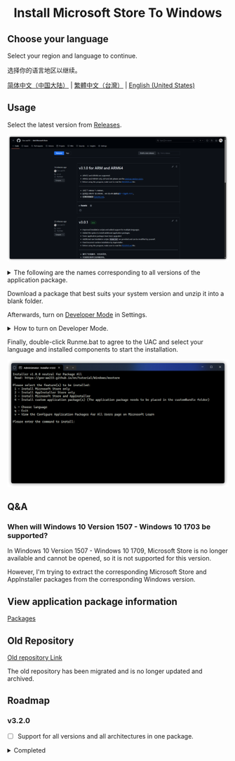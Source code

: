 <h1 align="center">Install Microsoft Store To Windows</h1>

## Choose your language

Select your region and language to continue.

选择你的语言地区以继续。

[简体中文（中国大陆）](https://goo-aw233.github.io/zh-CN/tutorial/Windows/msstore) | [繁體中文（台灣）](https://github.com/Goo-aw233/Add-Microsoft-Store) | [English (United States)](https://github.com/Goo-aw233/Add-Microsoft-Store)

## Usage

Select the latest version from [Releases](https://github.com/Goo-aw233/Add-Microsoft-Store/releases).

![Releases](Assets/Releases.png)

<details>

<summary>The following are the names corresponding to all versions of the application package.</summary>

x64:

Microsoft_Store_1_x64

> For Windows 10 Version 1709 x64 and higher, recommended for Windows 10 Version 1709 x64 - Windows 10 Version 1909 x64.

Microsoft_Store_1_without_Installer_x64

> For Windows 10 Version 1709 x64 and higher, recommended for Windows 10 Version 1709 x64 - Windows 10 Version 1909 x64, AppInstaller not included.

Microsoft_Store_2_x64

> For Windows 10 Version 2004 x64 and higher, recommended for Windows 10 Version 2004 x64 - Windows 10 Version 22H2 x64.

Microsoft_Store_2_without_Installer_x64

> For Windows 10 Version 2004 x64 and higher, recommended for Windows 10 Version 2004 x64 - Windows 10 Version 22H2 x64, AppInstaller not included.

Microsoft_Store_3_x64

> For Windows 11 Version 21H2 x64 and higher.

Microsoft_Store_3_without_Installer_x64

> For Windows 11 Version 21H2 x64 and higher, AppInstaller not included.

-----

x86:

Microsoft_Store_1_x86

> For Windows 10 Version 1709 x86 and higher, recommended for Windows 10 Version 1709 x86 - Windows 10 Version 1909 x86.

Microsoft_Store_1_without_Installer_x86

> For Windows 10 Version 1709 x86 and higher, recommended for Windows 10 Version 1709 x86 - Windows 10 Version 1909 x86, AppInstaller not included.

Microsoft_Store_2_x86

> For Windows 10 Version 2004 x86 and higher, recommended for Windows 10 Version 2004 x86 - Windows 10 Version 22H2 x86.

Microsoft_Store_2_without_Installer_x86

> For Windows 10 Version 2004 x86 and higher, recommended for Windows 10 Version 2004 x86 - Windows 10 Version 22H2 x86, AppInstaller not included.

-----

ARM:

Microsoft_Store_1_ARM

> For Windows 10 Version 1709 ARM32 and higher.

Microsoft_Store_1_without_Installer_ARM

> For Windows 10 Version 1709 ARM32 and higher, AppInstaller not included.

-----

ARM64:

Microsoft_Store_2_3_ARM64

> For Windows 10 Version 1709 ARM64 and higher.

Microsoft_Store_2_3_without_Installer_ARM64

> For Windows 10 Version 1709 ARM64 and higher, AppInstaller not included.

</details>

Download a package that best suits your system version and unzip it into a blank folder.

Afterwards, turn on <a href="ms-settings:developers">Developer Mode</a> in Settings.

<details>

<summary>How to turn on Developer Mode.</summary>

For Windows 10: Settings > Update & Security > For developers

![Windows 10](Assets/DeveloperModeWIN10.png)

For Windows 11: Settings > System > For developers (or Settings > Privacy & security > For developers)

![Windows 11](Assets/DeveloperModeWIN11.png)

</details>

Finally, double-click Runme.bat to agree to the UAC and select your language and installed components to start the installation.

![Runme](Assets/Runme.png)

## Q&A

### When will Windows 10 Version 1507 - Windows 10 1703 be supported?

In Windows 10 Version 1507 - Windows 10 1709,  Microsoft Store is no longer available and cannot be opened, so it is not supported for this version.

However, I'm trying to extract the corresponding Microsoft Store and AppInstaller packages from the corresponding Windows version.

## View application package information

[Packages](Packages.txt)

## Old Repository

[Old repository Link](https://github.com/Goo-aw233/Windows_Microsoft_Store)

The old repository has been migrated and is no longer updated and archived.

## Roadmap

### v3.2.0

- [ ] Support for all versions and all architectures in one package.

<details>

<summary>Completed</summary>

### v3.1.0

- [x] ARM64 and ARM32 will be supported.

</details>